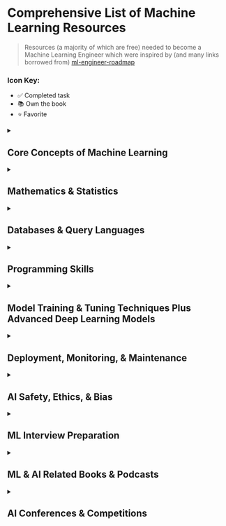 # Comprehensive List of Machine Learning Resources

> Resources (a majority of which are free) needed to become a Machine Learning Engineer which were inspired by (and many links borrowed from) [ml-engineer-roadmap](https://github.com/enkaranfiles/Machine-Learning-Engineer-Roadmap)

### Icon Key:
- ✅ Completed task
- 📚 Own the book
- ⭐️ Favorite

<details>
<summary><h2>Core Concepts of Machine Learning</h2></summary>

### Fundamentals
- **General ML:**
  - [The cold start problem: how to break into machine learning](https://towardsdatascience.com/the-cold-start-problem-how-to-break-into-machine-learning-732ee9fedf1d) ✅
  - [How to Start Learning Machine Learning?](https://www.geeksforgeeks.org/how-to-start-learning-machine-learning/) ✅
  - [How you can get a world-class machine learning education for free](https://elitedatascience.com/learn-machine-learning#step-0) ✅
  - [Getting Started with Applied Machine Learning](https://machinelearningmastery.com/start-here/#getstarted) ✅
  - [Get started with AI and machine learning in 3 months](https://medium.com/@gordicaleksa/get-started-with-ai-and-machine-learning-in-3-months-5236d5e0f230) ✅ ⭐️
  - [HarvardX: Data Science: Machine Learning](https://www.edx.org/learn/machine-learning/harvard-university-data-science-machine-learning) 

- **Deep Learning:**
  - [MIT 6.S191: Introduction to Deep Learning Playlist](https://www.youtube.com/playlist?list=PLtBw6njQRU-rwp5__7C0oIVt26ZgjG9NI) ⭐️
  - [Inside Deep Learning: Math, Algorithms, Models](https://a.co/d/02Fq4g2S) 📚
  - [Generative Deep Learning: Teaching Machines To Paint, Write, Compose, and Play](https://a.co/d/05eavlbG) 
  - [Practical Deep Learning for Coders](https://course.fast.ai) 
  - [NYU Deep Learning Course Series](https://www.youtube.com/watch?v=0bMe_vCZo30&list=PLLHTzKZzVU9eaEyErdV26ikyolxOsz6mq)

### Learning Paradigms
- **Supervised Learning:**
  - [The Supervised Learning Workshop: A New, Interactive Approach to Understanding Supervised Learning Algorithms, 2nd Edition](https://a.co/d/0j5D1QiC)
  - [The Hundred-Page Machine Learning Book](https://a.co/d/0bPoJHC8)
  - [Supervised Learning Crash Course](https://www.youtube.com/watch?v=4qVRBYAdLAo)✅

- **Unsupervised Learning:**
  - [Hands-On Unsupervised Learning Using Python: How to Build Applied Machine Learning Solutions from Unlabeled Data](https://a.co/d/0aVPVWBQ)
  - [Unsupervised learning explained](https://www.youtube.com/watch?v=lEfrr0Yr684)✅
  - [Unsupervised Learning Crash Course](https://www.youtube.com/watch?v=JnnaDNNb380)✅

### Essential Libraries
- **Numpy:**
  - [Python NumPy tutorial(with Jupyter and Colab)](https://cs231n.github.io/python-numpy-tutorial/)
  - [Python NumPy tutorials for Beginners](https://www.youtube.com/watch?v=GB9ByFAIAH4)
  - [NumPy Tutorial : Numpy Full Course](https://www.youtube.com/watch?v=8Y0qQEh7dJg)
  - [Introduction to Numerical Computing with NumPy](https://www.youtube.com/watch?v=ZB7BZMhfPgk)

- **Pandas:**
  - [Complete Python Pandas Data Science Tutorial! (Reading CSV/Excel files, Sorting, Filtering, Groupby)](https://www.youtube.com/watch?v=vmEHCJofslg)
  - [Introduction to Data Processing in Python with Pandas | SciPy 2019 Tutorial | Daniel Chen](https://www.youtube.com/watch?v=5rNu16O3YNE)
  - [Solving real world data science tasks with Python Pandas!](https://www.youtube.com/watch?v=eMOA1pPVUc4)
  - [Python Pandas Tutorial (Part 1): Getting Started with Data Analysis - Installation and Loading Data](https://www.youtube.com/watch?v=ZyhVh-qRZPA&list=PL-osiE80TeTsWmV9i9c58mdDCSskIFdDS)

- **Scikit-learn:**
  - [Machine Learning with PyTorch and Scikit-Learn](https://a.co/d/03kjoWyM) 📚
  - [Data Science from Scratch: First Principles with Python](https://a.co/d/02awIyRQ)
  - [Scikit-Learn Course - Machine Learning in Python Tutorial](https://www.youtube.com/watch?v=pqNCD_5r0IU)
  - [Real-World Python Machine Learning Tutorial w/ Scikit Learn (sklearn basics, NLP, classifiers, etc)](https://www.youtube.com/watch?v=M9Itm95JzL0)
  - [Machine Learning with Scikit-Learn, Part 1 | SciPy 2018 Tutorial | Lemaitre and Grisel](https://www.youtube.com/watch?v=4PXAztQtoTg)
  - [Machine Learning with scikit-learn Part 2 | SciPy 2018 Tutorial | Lemaitre and Grisel](https://www.youtube.com/watch?v=gK43gtGh49o)
  
- **Pytorch:**
  - [PyTorch Tutorials - Complete Beginner Course Playlist](https://www.youtube.com/playlist?list=PLqnslRFeH2UrcDBWF5mfPGpqQDSta6VK4)
  - [Pytorch Tutorial - Setting up a Deep Learning Environment (Anaconda & PyCharm)](https://www.youtube.com/watch?v=2S1dgHpqCdk&list=PLhhyoLH6IjfxeoooqP9rhU3HJIAVAJ3Vz)
  - [Programming PyTorch for Deep Learning: Creating and Deploying Deep Learning Applications](https://a.co/d/0bT9Vh8Q)
  - [Deep Learning with PyTorch: Build, train, and tune neural networks using Python tools](https://a.co/d/0iJWdouw)
  - [PyTorch - Python Deep Learning Neural Network API Series](https://www.youtube.com/playlist?list=PLZbbT5o_s2xrfNyHZsM6ufI0iZENK9xgG)
  - [Pytorch Official Repository Code Examples](https://github.com/pytorch/examples)
  - [Pytorch Official Repisitory Tutorials](https://github.com/pytorch/tutorials)
  - [Pytorch Code Examples](https://github.com/yunjey/pytorch-tutorial)

- **Tensorflow & Keras:**
  - [Hands-On Machine Learning with Scikit-Learn, Keras, and TensorFlow: Concepts, Tools, and Techniques to Build Intelligent Systems](https://a.co/d/04EULzBl)
  - [TensorFlow - Python Deep Learning Neural Network API Playlist](https://www.youtube.com/playlist?list=PLZbbT5o_s2xrwRnXk_yCPtnqqo4_u2YGL)
  - [Udacity: Intro to TensorFlow for Deep Learning](https://www.udacity.com/course/intro-to-tensorflow-for-deep-learning--ud187)
  - [Deep Learning with Swift for TensorFlow](https://a.co/d/0bcGgzme) 📚

### Advanced Topics
- **Neural Networks:**
  - [Neural Networks by 3Blue1Brown](https://www.youtube.com/watch?v=aircAruvnKk&list=PLZHQObOWTQDNU6R1_67000Dx_ZCJB-3pi) ✅ ⭐️
  - [Beginner Introduction to Neural Networks Playlist](https://www.youtube.com/playlist?list=PLxt59R_fWVzT9bDxA76AHm3ig0Gg9S3So)
  - [CS231n Winter 2016 Playlist](https://www.youtube.com/playlist?list=PLkt2uSq6rBVctENoVBg1TpCC7OQi31AlC)
  - [Make Your Own Neural Network](https://a.co/d/0fJAUlJz)
  - [Neural Networks and Deep Learning: A Textbook](https://a.co/d/00X5CE4c)
  - [Deep Learning (Adaptive Computation and Machine Learning series)](https://a.co/d/0cmGSaV1)📚
  - [Neural Network Full Course | Neural Network Tutorial For Beginners | Neural Networks | Simplilearn](https://www.youtube.com/watch?v=ob1yS9g-Zcs)
  - [Neural networks Playlist](https://www.youtube.com/playlist?list=PLZHQObOWTQDNU6R1_67000Dx_ZCJB-3pi)
 
- **Natural Language Processing:**
  - [Natural Language Processing with Transformers: Building Language Applications with Hugging Face](https://a.co/d/03yiWqiQ)
  - [Stanford CS224U: Natural Language Understanding | Spring 2019 Playlist](https://www.youtube.com/playlist?list=PLoROMvodv4rObpMCir6rNNUlFAn56Js20)
  - [Stanford CS224N: Stanford CS224N: NLP with Deep Learning | Winter 2019 Playlist](https://www.youtube.com/playlist?list=PLoROMvodv4rOhcuXMZkNm7j3fVwBBY42z)
  - [CMU Low-resource NLP Bootcamp 2020 Playlist](https://www.youtube.com/playlist?list=PL8PYTP1V4I8A1CpCzURXAUa6H4HO7PF2c)
  - [CMU Multilingual NLP 2020 Class](http://demo.clab.cs.cmu.edu/11737fa20/)

- **Generative AI:**
  - [Prompt Engineering Overview](https://www.youtube.com/watch?v=dOxUroR57xs)
  - [Generative AI for Beginners (Version 2) - A Course](https://github.com/microsoft/generative-ai-for-beginners)
  - [OpenAI Prompt Engineering](https://platform.openai.com/docs/guides/prompt-engineering)
  - [Your AI Product Needs Evals](https://hamel.dev/blog/posts/evals)
  - [Prompting Fundamentals and How to Apply them Effectively](https://eugeneyan.com/writing/prompting/)
  - [Task-Specific LLM Evals that Do & Don't Work](https://eugeneyan.com/writing/evals/)
  - [LLM From the Trenches: 10 Lessons Learned Operationalizing Models at GoDaddy](https://www.godaddy.com/resources/news/llm-from-the-trenches-10-lessons-learned-operationalizing-models-at-godaddy#h-3-prompts-aren-t-portable-across-models)
  - [Prompt Engineering | Lil'Log](https://lilianweng.github.io/posts/2023-03-15-prompt-engineering/)
  - [Prompt Engineering 201: Advanced methods and toolkits](https://amatria.in/blog/prompt201)
  - [Building and Evaluating Advanced RAG Applications](https://www.deeplearning.ai/short-courses/building-evaluating-advanced-rag/)
  - [Efficiently Serving LLMs](https://www.deeplearning.ai/short-courses/efficiently-serving-llms/)
  - [Finetuning Large Language Models](https://www.deeplearning.ai/short-courses/finetuning-large-language-models/)
  - [Reinforcement Learning from Human Feedback](https://www.deeplearning.ai/short-courses/reinforcement-learning-from-human-feedback)
  - [Advanced Retrieval for AI with Chroma](https://www.deeplearning.ai/short-courses/advanced-retrieval-for-ai/)
  - [Automated Testing for LLMOps](https://www.deeplearning.ai/short-courses/automated-testing-llmops/)
  - [Red Teaming LLM Applications](https://www.deeplearning.ai/short-courses/red-teaming-llm-applications/)
  - [LLMOps: Building Real-World Applications With Large Language Models](https://www.comet.com/site/llm-course/)
  - [Large Language Models with Semantic Search](https://www.deeplearning.ai/short-courses/large-language-models-semantic-search)
  - [Intro to Large Language Models](https://www.youtube.com/watch?v=zjkBMFhNj_g)
  - [Let's build the GPT Tokenizer](https://www.youtube.com/watch?v=zduSFxRajkE)
  - [A Hackers' Guide to Language Models](https://www.youtube.com/watch?v=jkrNMKz9pWU)
  - [A Survey of Techniques for Maximizing LLM Performance](https://www.youtube.com/watch?v=ahnGLM-RC1Y)
  - [Building Blocks for LLM Systems & Products: Eugene Yan](https://www.youtube.com/watch?v=LzeC1AQ-U5o)
 
### Datasets
- [U.S. Dovernment Datasets](https://data.gov)
- [UC Irvine Machine Learning Dataset Repository](https://archive.ics.uci.edu)
- [GitHub list of public datasets](https://github.com/awesomedata/awesome-public-datasets)
- [70+ machine Learning Datasets](https://data-flair.training/blogs/machine-learning-datasets/)
- [Article on Beginner Level Datasets](https://medium.com/machine-learning-india/getting-started-in-data-science-beginner-level-datasets-376ffe60c6fe)
</details>

</details><details><summary><h2>Mathematics & Statistics</h2></summary>
 
### Basics
- [Essential Math for Data Science: Take Control of Your Data with Fundamental Linear Algebra, Probability, and Statistics](https://a.co/d/0fqGWArP) 📚
- [Broadcasting](https://cs231n.github.io/python-numpy-tutorial/#numpy-broadcasting)
- [Voronoi Diagrams Explained](https://builtin.com/data-science/voronoi-diagram)

### Linear Algebra
- https://github.com/fastai/numerical-linear-algebra
- [Essence of linear algebra Playlist](https://www.youtube.com/playlist?list=PLZHQObOWTQDPD3MizzM2xVFitgF8hE_ab)
- [Mathematics for Machine Learning - Linear Algebra Playlist](https://www.youtube.com/playlist?list=PLiiljHvN6z1_o1ztXTKWPrShrMrBLo5P3)
- [Linear Algebra and Optimization for Machine Learning: A Textbook](https://a.co/d/0gAB515I)

### Calculus
- [Essence of calculus Playlist](https://www.youtube.com/playlist?list=PLZHQObOWTQDMsr9K-rj53DwVRMYO3t5Yr)

### Probability & Statistics
- [Statistics PL14 - Simple Linear Regression Playlist](https://www.youtube.com/playlist?list=PLIeGtxpvyG-LoKUpV0fSY8BGKIMIdmfCi)
- [Statistics Fundamentals](https://www.youtube.com/playlist?list=PLblh5JKOoLUK0FLuzwntyYI10UQFUhsY9)
- [Statistics - A Full University Course on Data Science Basics](https://www.youtube.com/watch?v=xxpc-HPKN28)
- [Probability Playlist](https://www.youtube.com/playlist?list=PLC58778F28211FA19)
- [Bayesian Statistics Made Simple | Scipy 2019 Tutorial | Allen Downey](https://www.youtube.com/watch?v=-X0BiV9n_fQ)
- [Think Stats: Exploratory Data Analysis](https://a.co/d/0aDqJBfV)
- [Practical Statistics for Data Scientists: 50+ Essential Concepts Using R and Python](https://a.co/d/0ePVRrzN)
- [Naked Statistics: Stripping the Dread from the Data](https://a.co/d/0j6upKtk)
- [Machine Learning: A Probabilistic Perspective (Adaptive Computation and Machine Learning series)](https://a.co/d/054HGCOU)
- [Pattern Recognition and Machine Learning (Information Science and Statistics)](https://a.co/d/05EwUSsG)
- [The Elements of Statistical Learning: Data Mining, Inference, and Prediction, Second Edition (Springer Series in Statistics)](https://a.co/d/048KNpku)
- [Mathematics for Machine Learning](https://mml-book.github.io/)
- [An Introduction to Linear Regression Analysis](https://www.youtube.com/watch?v=zPG4NjIkCjc) ✅

</details><details><summary><h2>Databases & Query Languages</h2></summary>
  
- **Database Concepts:**
  - [Designing Data-Intensive Applications: The Big Ideas Behind Reliable, Scalable, and Maintainable Systems](https://a.co/d/0gnicFTy)
  - [Column vs Row Oriented Databases](https://www.youtube.com/watch?v=Vw1fCeD06YI)
  - [SQL vs NoSQL or MySQL vs MongoDB](https://www.youtube.com/watch?v=ZS_kXvOeQ5Y)
    
- **SQL & Relational Databases:**
  - [Full MySQL Course for Beginners Playlist](https://www.youtube.com/playlist?list=PLyuRouwmQCjlXvBkTfGeDTq79r9_GoMt9)
    
- **NoSQL Databases:**
  - [Redis Crash Course Tutorial](https://www.youtube.com/watch?v=Hbt56gFj998)
  - [5 Redis Use Cases with Gur Dotan - Redis Labs](https://www.youtube.com/watch?v=znjGckK8abw)
    
- **Vector Databases:**
  - [Why are vector databases so FAST?](https://www.youtube.com/watch?v=cpLi-82koFM)
  - [Vector Databases simply explained! (Embeddings & Indexes)](https://www.youtube.com/watch?v=dN0lsF2cvm4)
  - [Pinecomb User Guide Playlist](https://www.youtube.com/playlist?list=PLRLVhGQeJDTLiw-ZJpgUtZW-bseS2gq9-)
  - [DeepLearning.AI: Vector Databases: from Embeddings to Applications](https://www.deeplearning.ai/short-courses/vector-databases-embeddings-applications/)
</details>

</details><details><summary><h2>Programming Skills</h2></summary>
 
### Data Structures & Algorithms
- [Grokking Algorithms: An Illustrated Guide for Programmers and Other Curious People](https://a.co/d/01VSUve4)
- [Machine Learning Algorithms](https://www.youtube.com/watch?v=NUXdtN1W1FE&list=PLEiEAq2VkUULNa6MHQAZSOBxzB6HHFXj4)

### Languages
- **Python:**
  - [The Python Tutorial](https://docs.python.org/3/tutorial/)
  - [Python for Data Analysis: Data Wrangling with pandas, NumPy, and Jupyter](https://a.co/d/0gzV89xk) 📚
  - [Automate The Boring Stuff with Python](https://automatetheboringstuff.com/)
  - [Python Crash Course, 3rd Edition: A Hands-On, Project-Based Introduction to Programming](https://a.co/d/09Tjn2fs)
  - [Learning Python: Powerful Object-Oriented Programming](https://a.co/d/05v9dcRE)
  - [Python OOP Tutorials - Working with Classes Playlist](https://www.youtube.com/playlist?list=PL-osiE80TeTsqhIuOqKhwlXsIBIdSeYtc)
  - [Python Object Oriented Programming (OOP) - For Beginners](https://www.youtube.com/watch?v=JeznW_7DlB0)
  - [Object Oriented Programming (OOP) in Python](https://www.youtube.com/watch?v=MikphENIrOo)
  - [Advanced Python - Complete Course Playlist](https://www.youtube.com/playlist?list=PLqnslRFeH2UqLwzS0AwKDKLrpYBKzLBy2)

- **C++:**
  - [C++ Tutorial Playlist](https://www.youtube.com/playlist?list=PLGLfVvz_LVvQ9S8YSV0iDsuEU8v11yP9M)
  - [C++ Programming All-in-One Tutorial Series (10 HOURS!)](https://www.youtube.com/watch?v=_bYFu9mBnr4)

- **Java:**
  - [Easy to Advanced Data Structure using Java](https://www.youtube.com/watch?v=RBSGKlAvoiM&t=10854s)

- **R:**

### Software design & Architecture
- [Designing Machine Learning Systems: An Iterative Process for Production-Ready Applications](https://a.co/d/0iO9WJJB) 📚
- [Software Design Basics Playlist](https://www.youtube.com/playlist?list=PLzMcBGfZo4-nVu4ANTe7NuU0Ny6_oyQmV)
- [A Philosophy of Software Design | John Ousterhout | Talks at Google](https://www.youtube.com/watch?v=bmSAYlu0NcY)
- [Martin Fowler - Software Design in the 21st Century](https://www.youtube.com/watch?v=6wDoopbtEqk)
- [Becoming a better developer by using the SOLID design principles by Katerina Trajchevska](https://www.youtube.com/watch?v=rtmFCcjEgEw)

### Design Patterns
- [Design Patterns in Object Oriented Programming Playlist](https://www.youtube.com/playlist?list=PLrhzvIcii6GNjpARdnO4ueTUAVR9eMBpc)
- [Design Patterns in Python by Peter Ullrich](https://www.youtube.com/watch?v=bsyjSW46TDg&t=966s)

</details><details><summary><h2>Model Training & Tuning Techniques Plus Advanced Deep Learning Models</h2></summary>
 
- [Article on Life Cycle of a Data Science Project](https://medium.com/machine-learning-india/the-life-cycle-of-a-data-science-project-d614d8d233b7) ✅
- [Adam: A Method for Stochastic Optimization](https://arxiv.org/abs/1412.6980)
- [Batch Normalization: Accelerating Deep Network Training by Reducing Internal Covariate Shift](https://arxiv.org/abs/1502.03167)
- [Layer Normalization](https://arxiv.org/abs/1607.06450)
- [Intriguing properties of neural networks](https://arxiv.org/abs/1312.6199)
- [Transformer-XL: Attentive Language Models Beyond a Fixed-Length Context](https://arxiv.org/abs/1901.02860)
- [Autoformalization with Large Language Models](https://arxiv.org/abs/2205.12615)
- [Memorizing Transformers](https://arxiv.org/abs/2203.08913)
- [Which Algorithmic Choices Matter at Which Batch Sizes? Insights From a Noisy Quadratic Model](https://arxiv.org/abs/1907.04164)
- [Tensor Programs V: Tuning Large Neural Networks via Zero-Shot Hyperparameter Transfer](https://arxiv.org/abs/2203.03466)
- [A Simple Framework for Contrastive Learning of Visual Representations](https://arxiv.org/abs/2002.05709)

</details><details><summary><h2>Deployment, Monitoring, & Maintenance</h2></summary>
 
### MLOps
- [What are MLOps and Why Does it Matter?](https://medium.com/@ODSC/what-are-mlops-and-why-does-it-matter-8cff060d4067) ✅
- [MLOps: Overview of Machine Learning Operations on the Cloud | AISC](https://www.youtube.com/watch?v=VU5Em1qkWDU)
- [Machine Learning Design Patterns: Solutions to Common Challenges in Data Preparation, Model Building, and MLOps](https://a.co/d/aMYSdSu)
- [MLOps Manifesto with Luke Marsden from Dotscience](https://www.youtube.com/watch?v=hqxQO7MoQIE&list=PL3vkEKxWd-uvXEsuCAEfQhdvDRc7X_jOx)
- [ML Ops: Machine Learning as an Engineering Discipline](https://towardsdatascience.com/ml-ops-machine-learning-as-an-engineering-discipline-b86ca4874a3f)
- [MLOps with Ray: Best Practices and Strategies for Adopting Machine Learning Operations](https://a.co/d/0e4j5ycK)

### Testing
- [Python Testing with pytest: Simple, Rapid, Effective, and Scalable](https://a.co/d/9h1Tl3h)
- [Python Testing 101 with pytest](https://www.youtube.com/watch?v=etosV2IWBF0)
- [Testing your Python Code with PyTest | Scipy 2019 Tutorial | John Leeman, Ryan May](https://www.youtube.com/watch?v=LX2ksGYXJ80)

### Cloud Computing
- [Cloud Computing Tutorial For Beginners](https://www.youtube.com/watch?v=EN4fEbcFZ_E)
- [What is serverless?](https://www.youtube.com/watch?v=vxJobGtqKVM)
- [Introduction to AWS Lambda & Serverless Applications](https://www.youtube.com/watch?v=EBSdyoO3goc)

### Containerization 
- [Tutorial for Beginners - A Full DevOps Course on How to Run Applications in Containers](https://www.youtube.com/watch?v=fqMOX6JJhGo)
- [Docker Tutorial for Beginners](https://www.youtube.com/watch?v=3c-iBn73dDE)
- [Simplify All the Things with Docker Compose](https://www.youtube.com/watch?v=QeQ2MH5f_BE)
- [Kubernetes Beginner Tutorials Playlist](https://www.youtube.com/playlist?list=PLhW3qG5bs-L8EU_Oocu6RkNPpYpaamtXX)

### API Development
- [Learn Flask for Python - Full Tutorial](https://www.youtube.com/watch?v=Z1RJmh_OqeA)
- [Python REST API Tutorial - Building a Flask REST API](https://www.youtube.com/watch?v=GMppyAPbLYk)
- [How to deploy machine learning models into production](https://www.youtube.com/watch?v=-UYyyeYJAoQ)

</details><details><summary><h2>AI Safety, Ethics, & Bias</h2></summary>
 
- [Center for AI Safety](https://www.safe.ai)
- [Stanford Center for AI Safety](https://aisafety.stanford.edu)
- ["The Alignment Problem: Machine Learning and Human Values" by Brian Christian](https://brianchristian.org/the-alignment-problem)
- ["Superintelligence: Paths, Dangers, Strategies" by Nick Bostrom](https://amazon.com/Superintelligence-Paths-Dangers-Strategies-Nick-Bostrom/dp/0198739834)
- [Concrete Problems in AI Safety](https://arxiv.org/abs/1606.06565)
- [AI Safety Research at OpenAI](https://openai.com/research)
- [AI Alignment Forum](https://alignmentforum.org)
- [Center for Human-Compatible AI](https://humancompatible.ai)
- [Future of Humanity Institute at Oxford University](https://fhi.ox.ac.uk)
- [Ethics of Artificial Intelligence and Robotics](https://plato.stanford.edu/entries/ethics-ai)
- [Machine Intelligence Research Institute (MIRI)](https://intelligence.org)
- [Roman Yampolskiy: Dangers of Superintelligent AI | Lex Fridman Podcast](https://www.youtube.com/watch?v=NNr6gPelJ3E)

</details><details><summary><h2>ML Interview Preparation</h2></summary> 
 
- [Machine Learning Interviews by Susan Shu Chang](https://a.co/d/09J99BH3) 📚
- https://github.com/alexeygrigorev/data-science-interviews
- [Introduction to Machine Learning Interviews Book](https://huyenchip.com/ml-interviews-book/)

</details><details><summary><h2>ML & AI Related Books & Podcasts </h2></summary>
 
- [Quick Start Guide to Large Language Models: Strategies and Best Practices for Using ChatGPT and Other LLMs](https://a.co/d/0d3Btiqm) 📚
- [Deep Learning (Adaptive Computation and Machine Learning series)](https://a.co/d/06t5y3xr) 📚
- [The Coming Wave](https://a.co/d/08w5jQQU) 📚
- [Superintelligence: Paths, Dangers, Strategies](https://a.co/d/0czbkhMV)
- [One year of deep learning](https://www.fast.ai/2019/01/02/one-year-of-deep-learning/) ✅
- [Aravind Srinivas: Perplexity CEO on Future of AI, Search & the Internet | Lex Fridman Podcast](https://www.youtube.com/watch?v=e-gwvmhyU7A) ✅
- [Becoming a Data Head: How to Think, Speak, and Understand Data Science, Statistics, and Machine Learning](https://a.co/d/08OHdpNh)
- [Everything Is Predictable: How Bayesian Statistics Explain Our World](https://a.co/d/0fvOBZ6q)
- [Gödel, Escher, Bach: An Eternal Golden Braid](https://a.co/d/0eLGaTHc)
- [Book of Why](https://a.co/d/0iBcoV4d)
- [Great YT channel to learn more about ML](https://www.youtube.com/@deeplizard)
- [Data Science (The MIT Press Essential Knowledge series)](https://a.co/d/0ilRs9sz)
- [DeepSeek, China, OpenAI, NVIDIA, xAI, TSMC, Stargate, and AI Megaclusters | Lex Fridman Podcast #459](https://www.youtube.com/watch?v=_1f-o0nqpEI) ✅

</details><details><summary><h2>AI Conferences & Competitions</h2></summary>
 
- [ICML (International Conference on Machine Learning)](https://icml.cc)
- [Association for the Advancement of Artificial Intelligence (AAAI)](https://aaai.org)
- [Kaggle](https://www.kaggle.com)
- [Codalab](https://codalab.org)
